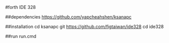 #forth IDE 328

##dependencies
https://github.com/yapcheahshen/ksanapc

##installation
cd ksanapc
git https://github.com/figtaiwan/ide328
cd ide328

##run
run.cmd
